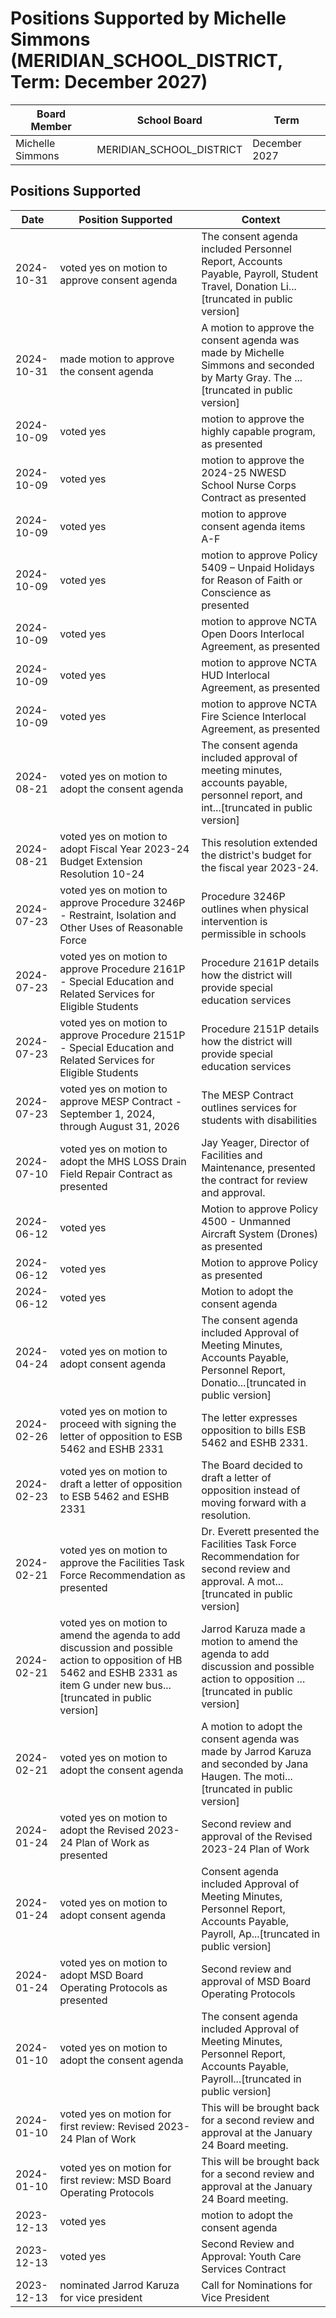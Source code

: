 # Positions Supported by Michelle Simmons (MERIDIAN_SCHOOL_DISTRICT, Term: December 2027)

| Board Member | School Board | Term |
|--------------|--------------|------|
| Michelle Simmons | MERIDIAN_SCHOOL_DISTRICT | December 2027 |

## Positions Supported

| Date       | Position Supported           | Context            |
|------------|------------------------------|--------------------|
| 2024-10-31 | voted yes on motion to approve consent agenda | The consent agenda included Personnel Report, Accounts Payable, Payroll, Student Travel, Donation Li...[truncated in public version] |
| 2024-10-31 | made motion to approve the consent agenda | A motion to approve the consent agenda was made by Michelle Simmons and seconded by Marty Gray. The ...[truncated in public version] |
| 2024-10-09 | voted yes | motion to approve the highly capable program, as presented |
| 2024-10-09 | voted yes | motion to approve the 2024-25 NWESD School Nurse Corps Contract as presented |
| 2024-10-09 | voted yes | motion to approve consent agenda items A-F |
| 2024-10-09 | voted yes | motion to approve Policy 5409 – Unpaid Holidays for Reason of Faith or Conscience as presented |
| 2024-10-09 | voted yes | motion to approve NCTA Open Doors Interlocal Agreement, as presented |
| 2024-10-09 | voted yes | motion to approve NCTA HUD Interlocal Agreement, as presented |
| 2024-10-09 | voted yes | motion to approve NCTA Fire Science Interlocal Agreement, as presented |
| 2024-08-21 | voted yes on motion to adopt the consent agenda | The consent agenda included approval of meeting minutes, accounts payable, personnel report, and int...[truncated in public version] |
| 2024-08-21 | voted yes on motion to adopt Fiscal Year 2023-24 Budget Extension Resolution 10-24 | This resolution extended the district's budget for the fiscal year 2023-24. |
| 2024-07-23 | voted yes on motion to approve Procedure 3246P - Restraint, Isolation and Other Uses of Reasonable Force | Procedure 3246P outlines when physical intervention is permissible in schools |
| 2024-07-23 | voted yes on motion to approve Procedure 2161P - Special Education and Related Services for Eligible Students | Procedure 2161P details how the district will provide special education services |
| 2024-07-23 | voted yes on motion to approve Procedure 2151P - Special Education and Related Services for Eligible Students | Procedure 2151P details how the district will provide special education services |
| 2024-07-23 | voted yes on motion to approve MESP Contract - September 1, 2024, through August 31, 2026 | The MESP Contract outlines services for students with disabilities |
| 2024-07-10 | voted yes on motion to adopt the MHS LOSS Drain Field Repair Contract as presented | Jay Yeager, Director of Facilities and Maintenance, presented the contract for review and approval. |
| 2024-06-12 | voted yes | Motion to approve Policy 4500 - Unmanned Aircraft System (Drones) as presented |
| 2024-06-12 | voted yes | Motion to approve Policy  as presented |
| 2024-06-12 | voted yes | Motion to adopt the consent agenda |
| 2024-04-24 | voted yes on motion to adopt consent agenda | The consent agenda included Approval of Meeting Minutes, Accounts Payable, Personnel Report, Donatio...[truncated in public version] |
| 2024-02-26 | voted yes on motion to proceed with signing the letter of opposition to ESB 5462 and ESHB 2331 | The letter expresses opposition to bills ESB 5462 and ESHB 2331. |
| 2024-02-23 | voted yes on motion to draft a letter of opposition to ESB 5462 and ESHB 2331 | The Board decided to draft a letter of opposition instead of moving forward with a resolution. |
| 2024-02-21 | voted yes on motion to approve the Facilities Task Force Recommendation as presented | Dr. Everett presented the Facilities Task Force Recommendation for second review and approval. A mot...[truncated in public version] |
| 2024-02-21 | voted yes on motion to amend the agenda to add discussion and possible action to opposition of HB 5462 and ESHB 2331 as item G under new bus...[truncated in public version] | Jarrod Karuza made a motion to amend the agenda to add discussion and possible action to opposition ...[truncated in public version] |
| 2024-02-21 | voted yes on motion to adopt the consent agenda | A motion to adopt the consent agenda was made by Jarrod Karuza and seconded by Jana Haugen. The moti...[truncated in public version] |
| 2024-01-24 | voted yes on motion to adopt the Revised 2023-24 Plan of Work as presented | Second review and approval of the Revised 2023-24 Plan of Work |
| 2024-01-24 | voted yes on motion to adopt consent agenda | Consent agenda included Approval of Meeting Minutes, Personnel Report, Accounts Payable, Payroll, Ap...[truncated in public version] |
| 2024-01-24 | voted yes on motion to adopt MSD Board Operating Protocols as presented | Second review and approval of MSD Board Operating Protocols |
| 2024-01-10 | voted yes on motion to adopt the consent agenda | The consent agenda included Approval of Meeting Minutes, Personnel Report, Accounts Payable, Payroll...[truncated in public version] |
| 2024-01-10 | voted yes on motion for first review: Revised 2023-24 Plan of Work | This will be brought back for a second review and approval at the January 24 Board meeting. |
| 2024-01-10 | voted yes on motion for first review: MSD Board Operating Protocols | This will be brought back for a second review and approval at the January 24 Board meeting. |
| 2023-12-13 | voted yes | motion to adopt the consent agenda |
| 2023-12-13 | voted yes | Second Review and Approval: Youth Care Services Contract |
| 2023-12-13 | nominated Jarrod Karuza for vice president | Call for Nominations for Vice President |

